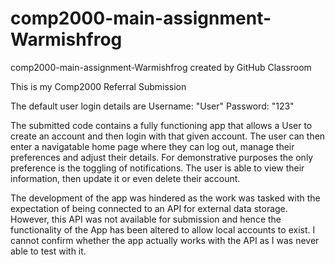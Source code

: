 # comp2000-main-assignment-Warmishfrog
comp2000-main-assignment-Warmishfrog created by GitHub Classroom


This is my Comp2000 Referral Submission

The default user login details are Username: "User" Password: "123"

The submitted code contains a fully functioning app that allows a User to create an account and then login with that given account. 
The user can then enter a navigatable home page where they can log out, manage their preferences and adjust their details. 
For demonstrative purposes the only preference is the toggling of notifications. The user is able to view their information, then update it or even delete their account.

The development of the app was hindered as the work was tasked with the expectation of being connected to an API for external data storage. 
However, this API was not available for submission and hence the functionality of the App has been altered to allow local accounts to exist.
I cannot confirm whether the app actually works with the API as I was never able to test with it.

